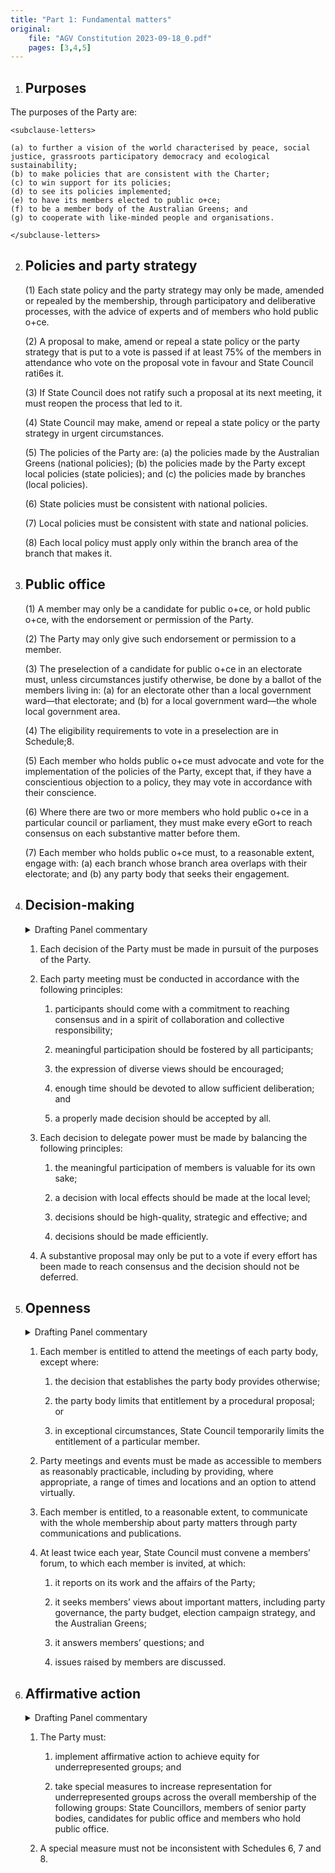 ```yaml
---
title: "Part 1: Fundamental matters"
original:
    file: "AGV Constitution 2023-09-18_0.pdf"
    pages: [3,4,5]
---
```



1. ## Purposes

The purposes of the Party are:

    <subclause-letters>

    (a)	to further a vision of the world characterised by peace, social justice, grassroots participatory democracy and ecological sustainability;
    (b)	to make policies that are consistent with the Charter;
    (c)	to win support for its policies;
    (d)	to see its policies implemented;
    (e)	to have its members elected to public o+ce;
    (f)	to be a member body of the Australian Greens; and
    (g)	to cooperate with like-minded people and organisations.

    </subclause-letters>

2. ## Policies and party strategy

    (1)	Each state policy and the party strategy may only be made, amended or repealed by the membership, through participatory and deliberative processes, with the advice of experts and of members who hold public o+ce.
    
    (2)	A proposal to make, amend or repeal a state policy or the party strategy that is put to a vote is passed if at least 75% of the members in attendance who vote on the proposal vote in favour and State Council rati6es it.

    (3)	If State Council does not ratify such a proposal at its next meeting, it must reopen the process that led to it.
    
    (4)	State Council may make, amend or repeal a state policy or the party strategy in urgent circumstances.

    (5)	The policies of the Party are:
        (a)	the policies made by the Australian Greens (national policies);
        (b)	the policies made by the Party except local policies (state policies); and
        (c)	the policies made by branches (local policies).
    
    (6)	State policies must be consistent with national policies.
    
    (7)	Local policies must be consistent with state and national policies.

    (8)	Each local policy must apply only within the branch area of the branch that makes it.

3. ## Public office

    (1)	A member may only be a candidate for public o+ce, or hold public o+ce, with the endorsement or permission of the Party.
    
    (2)	The Party may only give such endorsement or permission to a member.
    
    (3)	The preselection of a candidate for public o+ce in an electorate must, unless circumstances justify otherwise, be done by a ballot of the members living in:
        (a)	for an electorate other than a local government ward—that electorate; and
        (b)	for a local government ward—the whole local government area.

    (4)	The eligibility requirements to vote in a preselection are in Schedule;8.

    (5)	Each member who holds public o+ce must advocate and vote for the implementation of the policies of the Party, except that, if they have a conscientious objection to a policy, they may vote in accordance with their conscience.

    (6)	Where there are two or more members who hold public o+ce in a particular council or parliament, they must make every eGort to reach consensus on each substantive matter before them.
    
    (7)	Each member who holds public o+ce must, to a reasonable extent, engage with:
        (a)	each branch whose branch area overlaps with their electorate; and
        (b)	any party body that seeks their engagement.

4. ## Decision-making

    <details><summary>Drafting Panel commentary</summary>

    Clause 4 introduces a new requirement that all decisions must be made in pursuit of
    the party’s purposes (clause 4(1)). The clause sets out, in a more mandatory way than
    in our current Constitution, the principles of consensus decision-making (clause 4(2) &
    (4)). This clause also sets out new principles for the delegation of decision-making
    (clause 4(3)).

    </details>

    1.  Each decision of the Party must be made in pursuit of the
        purposes of the Party.

    2.  Each party meeting must be conducted in accordance with the
        following principles:

        <subclause-letters>

        1.  participants should come with a commitment to reaching
            consensus and in a spirit of collaboration and collective
            responsibility;

        2.  meaningful participation should be fostered by all
            participants;

        3.  the expression of diverse views should be encouraged;

        4.  enough time should be devoted to allow sufficient
            deliberation; and

        5.  a properly made decision should be accepted by all.

        </subclause-letters>

    3.  Each decision to delegate power must be made by balancing the
        following principles:

        <subclause-letters>

        1.  the meaningful participation of members is valuable for its
            own sake;

        2.  a decision with local effects should be made at the local
            level;

        3.  decisions should be high-quality, strategic and effective;
            and

        4.  decisions should be made efficiently.

        </subclause-letters>

    4.  A substantive proposal may only be put to a vote if every effort
        has been made to reach consensus and the decision should not be
        deferred.

5. ## Openness

    <details><summary>Drafting Panel commentary</summary>
    Clause 5 sets out the entitlement of members to attend meetings, establishes a new requirement that meetings be accessible to all members and that members have a reasonable right to communicate with all other members. This clause also provides for members’ forums to be held twice a year to discuss issues raised by members (clause 5(4)).
    </details>

    1.  Each member is entitled to attend the meetings of each party
        body, except where:

        <subclause-letters>

        1.  the decision that establishes the party body provides
            otherwise;

        2.  the party body limits that entitlement by a procedural
            proposal; or

        3.  in exceptional circumstances, State Council temporarily
            limits the entitlement of a particular member.

        </subclause-letters>

    2.  Party meetings and events must be made as accessible to members
        as reasonably practicable, including by providing, where
        appropriate, a range of times and locations and an option to
        attend virtually.

    3.  Each member is entitled, to a reasonable extent, to communicate
        with the whole membership about party matters through party
        communications and publications.

    4.  At least twice each year, State Council must convene a members’
        forum, to which each member is invited, at which:

        <subclause-letters>

        1.  it reports on its work and the affairs of the Party;

        2.  it seeks members’ views about important matters, including
            party governance, the party budget, election campaign
            strategy, and the Australian Greens;

        3.  it answers members’ questions; and

        4.  issues raised by members are discussed.

        </subclause-letters>

6. ## Affirmative action

    <details><summary>Drafting Panel commentary</summary>
    Clause 6 establishes an additional strengthened mandatory obligation on the Party to implement affirmative action measures for underrepresented groups. However, this does not affect the election process for the State Council.
    </details>

    1.  The Party must:

        <subclause-letters>

        1.  implement affirmative action to achieve equity for
            underrepresented groups; and

        2.  take special measures to increase representation for
            underrepresented groups across the overall membership of the
            following groups: State Councillors, members of senior party
            bodies, candidates for public office and members who hold
            public office.

        </subclause-letters>

    2.  A special measure must not be inconsistent with Schedules 6, 7 and 8.



